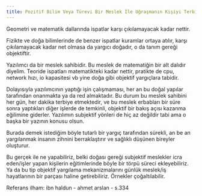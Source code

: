 ```yaml
---
title: Pozitif Bilim Veya Türevi Bir Meslek İle Uğraşmanın Kişiyi Terbiye Etmesi Üzerine
---
```


Geometri ve matematik dallarında ispatlar karşı çıkılamayacak kadar nettir.

Fizikte ve doğa bilimlerinde de benzer ispatlar kuramlar ortaya atılır, karşı
çıkılamayacak kadar net olmasa da yargıcı doğadır, o da tanım gereği
objektiftir.

Yazılımcı da bir meslek sahibidir. Bu meslek de matematiğin bir alt dalıdır
diyelim. Teoride ispatları matematikteki kadar nettir, pratikte de cpu, network
hızı, io kapasitesi vb yine doğa gibi objektif yargıçlara tabidir.

Dolayısıyla yazılımcının yaptığı işin çalışmaması, her an bu doğal yapılar
tarafından onanmakta ya da red almaktadır. Bu durum bu meslek sahibini her gün,
her dakika terbiye etmektedir, ve bu meslek erbabları bir süre sonra yaptıkları
diğer işlerde de temkinli, objektif bir bakış açısı kazanma eğilimine giderler.
Yazılımın subjektif yönleri de hiç az değildir tabi ama o başka bir yazının
konusu olsun.

Burada demek istediğim böyle tutarlı bir yargıç tarafından sürekli, an be an
yargılanmak insanın zihnini berraklaştırır ve sağlıklı düşünen bireyler
oluşturur.

Bu gerçek ile ne yapabiliriz, belki doğası gereği subjektif meslekler icra
eden/işler yapan kişilerin eğitimlerinde böyle bir törpü süreci ekleyebiliriz.
Ya da bu tip objektif yargılama mekanizmalarını günlük meslek/iş hayatlarının
bir parçası haline getirebiliriz. Örnekler çoğaltılabilir.

Referans ilham: ibn haldun - ahmet arslan - s.334
